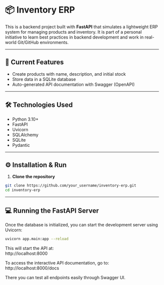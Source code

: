 # 📦 Inventory ERP

This is a backend project built with **FastAPI** that simulates a lightweight ERP system for managing products and inventory. It is part of a personal initiative to learn best practices in backend development and work in real-world Git/GitHub environments.

---

## 🚀 Current Features

- Create products with name, description, and initial stock
- Store data in a SQLite database
- Auto-generated API documentation with Swagger (OpenAPI)

---

## 🛠️ Technologies Used

- Python 3.10+
- FastAPI
- Uvicorn
- SQLAlchemy
- SQLite
- Pydantic

---

## ⚙️ Installation & Run

1. **Clone the repository**

```bash
git clone https://github.com/your_username/inventory-erp.git
cd inventory-erp
```

---

## 💻 Running the FastAPI Server

Once the database is initialized, you can start the development server using Uvicorn:

```bash
uvicorn app.main:app --reload
```

This will start the API at:  
http://localhost:8000

To access the interactive API documentation, go to:  
http://localhost:8000/docs

There you can test all endpoints easily through Swagger UI.
